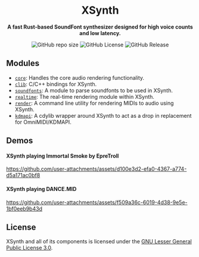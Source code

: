 <h1 align="center">XSynth</h1>
<p align="center"><b>A fast Rust-based SoundFont synthesizer designed for high voice counts and low latency.</b></p>
<p align="center">
<img alt="GitHub repo size" src="https://img.shields.io/github/repo-size/BlackMIDIDevs/xsynth">
<img alt="GitHub License" src="https://img.shields.io/github/license/BlackMIDIDevs/xsynth">
<img alt="GitHub Release" src="https://img.shields.io/github/v/release/BlackMIDIDevs/xsynth">
</p>

## Modules

- [`core`](https://github.com/BlackMIDIDevs/xsynth/tree/master/core): Handles the core audio rendering functionality.
- [`clib`](https://github.com/BlackMIDIDevs/xsynth/tree/master/clib): C/C++ bindings for XSynth.
- [`soundfonts`](https://github.com/BlackMIDIDevs/xsynth/tree/master/soundfonts): A module to parse soundfonts to be used in XSynth.
- [`realtime`](https://github.com/BlackMIDIDevs/xsynth/tree/master/realtime): The real-time rendering module within XSynth.
- [`render`](https://github.com/BlackMIDIDevs/xsynth/tree/master/render): A command line utility for rendering MIDIs to audio using XSynth.
- [`kdmapi`](https://github.com/BlackMIDIDevs/xsynth/tree/master/render): A cdylib wrapper around XSynth to act as a drop in replacement for OmniMIDI/KDMAPI.

## Demos

#### XSynth playing Immortal Smoke by EpreTroll

https://github.com/user-attachments/assets/d100e3d2-efa0-4367-a774-d5a171ac0bf8

#### XSynth playing DANCE.MID

https://github.com/user-attachments/assets/f509a36c-6019-4d38-9e5e-1bf0eeb9b43d

## License

XSynth and all of its components is licensed under the [GNU Lesser General Public License 3.0](https://www.gnu.org/licenses/lgpl-3.0.en.html#license-text).
